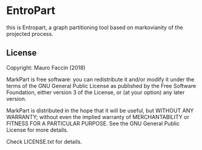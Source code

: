 # EntroPart

this is Entropart, a graph partitioning tool based on markovianity of the
projected process.

## License

Copyright: Mauro Faccin (2018)

MarkPart is free software: you can redistribute it and/or modify
it under the terms of the GNU General Public License as published by
the Free Software Foundation, either version 3 of the License, or
(at your option) any later version.

MarkPart is distributed in the hope that it will be useful,
but WITHOUT ANY WARRANTY; without even the implied warranty of
MERCHANTABILITY or FITNESS FOR A PARTICULAR PURPOSE.  See the
GNU General Public License for more details.

Check LICENSE.txt for details.
